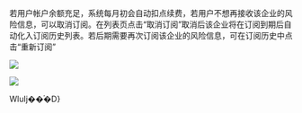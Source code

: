 若用户帐户余额充足，系统每月初会自动扣点续费，若用户不想再接收该企业的风险信息，可以取消订阅。在列表页点击“取消订阅”取消后该企业将在订阅到期后自动化入订阅历史列表。若后期需要再次订阅该企业的风险信息，可在订阅历史中点击“重新订阅”

![](file:///C:\Users\ADMINI~1\AppData\Local\Temp\ksohtml\wpsAC74.tmp.jpg)

![](file:///C:\Users\ADMINI~1\AppData\Local\Temp\ksohtml\wpsAC75.tmp.jpg)

WluIj��ۘ�D}

